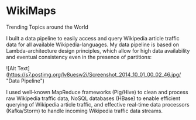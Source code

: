 # WikiMaps
Trending Topics around the World


I built a data pipeline to easily access and query Wikipedia article traffic data for all available Wikipedia-languages. My data pipeline is based on Lambda-architecture design principles, which allow for high data availability and eventual consistency even in the presence of partitions: 

![Alt Text] (https://s7.postimg.org/lv8uesw2i/Screenshot_2014_10_01_00_02_46.jpg/ "Data Pipeline")

I used well-known MapReduce frameworks (Pig/Hive) to clean and process raw Wikipedia traffic data, NoSQL databases (HBase) to enable efficient querying of Wikipedia article traffic, and effective real-time data processors (Kafka/Storm) to handle incoming Wikipedia traffic data streams. 












